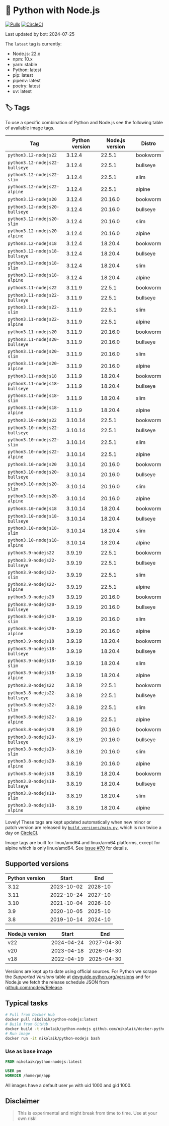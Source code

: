 # 🐳 Python with Node.js

[![Pulls](https://img.shields.io/docker/pulls/nikolaik/python-nodejs.svg?style=flat-square)](https://hub.docker.com/r/nikolaik/python-nodejs/)
[![CircleCI](https://img.shields.io/circleci/project/github/nikolaik/docker-python-nodejs.svg?style=flat-square)](https://circleci.com/gh/nikolaik/docker-python-nodejs)

Last updated by bot: 2024-07-25

The `latest` tag is currently:

- Node.js: 22.x
- npm: 10.x
- yarn: stable
- Python: latest
- pip: latest
- pipenv: latest
- poetry: latest
- uv: latest

## 🏷 Tags

To use a specific combination of Python and Node.js see the following table of available image tags.

<!-- TAGS_START -->

Tag | Python version | Node.js version | Distro
--- | --- | --- | ---
`python3.12-nodejs22` | 3.12.4 | 22.5.1 | bookworm
`python3.12-nodejs22-bullseye` | 3.12.4 | 22.5.1 | bullseye
`python3.12-nodejs22-slim` | 3.12.4 | 22.5.1 | slim
`python3.12-nodejs22-alpine` | 3.12.4 | 22.5.1 | alpine
`python3.12-nodejs20` | 3.12.4 | 20.16.0 | bookworm
`python3.12-nodejs20-bullseye` | 3.12.4 | 20.16.0 | bullseye
`python3.12-nodejs20-slim` | 3.12.4 | 20.16.0 | slim
`python3.12-nodejs20-alpine` | 3.12.4 | 20.16.0 | alpine
`python3.12-nodejs18` | 3.12.4 | 18.20.4 | bookworm
`python3.12-nodejs18-bullseye` | 3.12.4 | 18.20.4 | bullseye
`python3.12-nodejs18-slim` | 3.12.4 | 18.20.4 | slim
`python3.12-nodejs18-alpine` | 3.12.4 | 18.20.4 | alpine
`python3.11-nodejs22` | 3.11.9 | 22.5.1 | bookworm
`python3.11-nodejs22-bullseye` | 3.11.9 | 22.5.1 | bullseye
`python3.11-nodejs22-slim` | 3.11.9 | 22.5.1 | slim
`python3.11-nodejs22-alpine` | 3.11.9 | 22.5.1 | alpine
`python3.11-nodejs20` | 3.11.9 | 20.16.0 | bookworm
`python3.11-nodejs20-bullseye` | 3.11.9 | 20.16.0 | bullseye
`python3.11-nodejs20-slim` | 3.11.9 | 20.16.0 | slim
`python3.11-nodejs20-alpine` | 3.11.9 | 20.16.0 | alpine
`python3.11-nodejs18` | 3.11.9 | 18.20.4 | bookworm
`python3.11-nodejs18-bullseye` | 3.11.9 | 18.20.4 | bullseye
`python3.11-nodejs18-slim` | 3.11.9 | 18.20.4 | slim
`python3.11-nodejs18-alpine` | 3.11.9 | 18.20.4 | alpine
`python3.10-nodejs22` | 3.10.14 | 22.5.1 | bookworm
`python3.10-nodejs22-bullseye` | 3.10.14 | 22.5.1 | bullseye
`python3.10-nodejs22-slim` | 3.10.14 | 22.5.1 | slim
`python3.10-nodejs22-alpine` | 3.10.14 | 22.5.1 | alpine
`python3.10-nodejs20` | 3.10.14 | 20.16.0 | bookworm
`python3.10-nodejs20-bullseye` | 3.10.14 | 20.16.0 | bullseye
`python3.10-nodejs20-slim` | 3.10.14 | 20.16.0 | slim
`python3.10-nodejs20-alpine` | 3.10.14 | 20.16.0 | alpine
`python3.10-nodejs18` | 3.10.14 | 18.20.4 | bookworm
`python3.10-nodejs18-bullseye` | 3.10.14 | 18.20.4 | bullseye
`python3.10-nodejs18-slim` | 3.10.14 | 18.20.4 | slim
`python3.10-nodejs18-alpine` | 3.10.14 | 18.20.4 | alpine
`python3.9-nodejs22` | 3.9.19 | 22.5.1 | bookworm
`python3.9-nodejs22-bullseye` | 3.9.19 | 22.5.1 | bullseye
`python3.9-nodejs22-slim` | 3.9.19 | 22.5.1 | slim
`python3.9-nodejs22-alpine` | 3.9.19 | 22.5.1 | alpine
`python3.9-nodejs20` | 3.9.19 | 20.16.0 | bookworm
`python3.9-nodejs20-bullseye` | 3.9.19 | 20.16.0 | bullseye
`python3.9-nodejs20-slim` | 3.9.19 | 20.16.0 | slim
`python3.9-nodejs20-alpine` | 3.9.19 | 20.16.0 | alpine
`python3.9-nodejs18` | 3.9.19 | 18.20.4 | bookworm
`python3.9-nodejs18-bullseye` | 3.9.19 | 18.20.4 | bullseye
`python3.9-nodejs18-slim` | 3.9.19 | 18.20.4 | slim
`python3.9-nodejs18-alpine` | 3.9.19 | 18.20.4 | alpine
`python3.8-nodejs22` | 3.8.19 | 22.5.1 | bookworm
`python3.8-nodejs22-bullseye` | 3.8.19 | 22.5.1 | bullseye
`python3.8-nodejs22-slim` | 3.8.19 | 22.5.1 | slim
`python3.8-nodejs22-alpine` | 3.8.19 | 22.5.1 | alpine
`python3.8-nodejs20` | 3.8.19 | 20.16.0 | bookworm
`python3.8-nodejs20-bullseye` | 3.8.19 | 20.16.0 | bullseye
`python3.8-nodejs20-slim` | 3.8.19 | 20.16.0 | slim
`python3.8-nodejs20-alpine` | 3.8.19 | 20.16.0 | alpine
`python3.8-nodejs18` | 3.8.19 | 18.20.4 | bookworm
`python3.8-nodejs18-bullseye` | 3.8.19 | 18.20.4 | bullseye
`python3.8-nodejs18-slim` | 3.8.19 | 18.20.4 | slim
`python3.8-nodejs18-alpine` | 3.8.19 | 18.20.4 | alpine

<!-- TAGS_END -->

Lovely! These tags are kept updated automatically when new minor or patch version are released by [`build_versions/main.py`](./build_versions/main.py), which is run twice a day on [CircleCI](https://circleci.com/gh/nikolaik/docker-python-nodejs).

Image tags are built for linux/amd64 and linux/arm64 platforms, except for alpine which is only linux/amd64. See [issue #70](https://github.com/nikolaik/docker-python-nodejs/issues/70) for details.

## Supported versions

<!-- SUPPORTED_VERSIONS_START -->

Python version | Start | End
--- | --- | ---
3.12 | 2023-10-02 | 2028-10
3.11 | 2022-10-24 | 2027-10
3.10 | 2021-10-04 | 2026-10
3.9 | 2020-10-05 | 2025-10
3.8 | 2019-10-14 | 2024-10

Node.js version | Start | End
--- | --- | ---
v22 | 2024-04-24 | 2027-04-30
v20 | 2023-04-18 | 2026-04-30
v18 | 2022-04-19 | 2025-04-30

<!-- SUPPORTED_VERSIONS_END -->

Versions are kept up to date using official sources. For Python we scrape the _Supported Versions_ table at [devguide.python.org/versions](https://devguide.python.org/versions/#supported-versions) and for Node.js we fetch the release schedule JSON from [github.com/nodejs/Release](https://github.com/nodejs/Release/blob/main/schedule.json).

## Typical tasks

```bash
# Pull from Docker Hub
docker pull nikolaik/python-nodejs:latest
# Build from GitHub
docker build -t nikolaik/python-nodejs github.com/nikolaik/docker-python-nodejs
# Run image
docker run -it nikolaik/python-nodejs bash
```

### Use as base image

```Dockerfile
FROM nikolaik/python-nodejs:latest

USER pn
WORKDIR /home/pn/app
```

All images have a default user `pn` with uid 1000 and gid 1000.

## Disclaimer

> This is experimental and might break from time to time. Use at your own risk!
